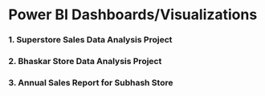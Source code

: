 # Power BI Dashboards/Visualizations

### 1. Superstore Sales Data Analysis Project




### 2. Bhaskar Store Data Analysis Project

### 3. Annual Sales Report for Subhash Store
   
